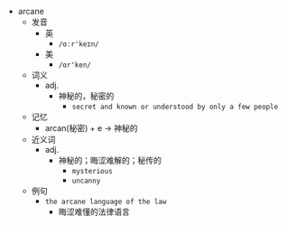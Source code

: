 - arcane
  - 发音
    - 英
      - `/ɑːr'keɪn/`
    - 美
      - `/ɑr'ken/`
  - 词义
    - adj.
      - 神秘的，秘密的
        - `secret and known or understood by only a few people`
  - 记忆
    - arcan(秘密) + e → 神秘的
  - 近义词
    - adj.
      - 神秘的；晦涩难解的；秘传的
        - `mysterious`
        - `uncanny`
  - 例句
    - `the arcane language of the law`
      - 晦涩难懂的法律语言

